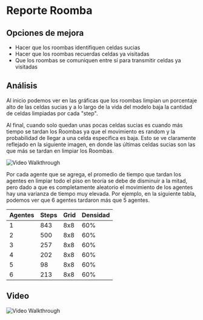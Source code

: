 # Reporte  Roomba

## Opciones de mejora

- Hacer que los roombas identifiquen celdas sucias
- Hacer que los roombas recuerdas celdas ya visitadas
- Que los roombas se comuniquen entre sí para transmitir celdas ya visitadas

## Análisis

Al inicio podemos ver en las gráficas que los roombas limpian un porcentaje alto de las celdas sucias y a lo largo de la vida del modelo baja la cantidad de celdas limpiadas por cada "step".

Al final, cuando solo quedan unas pocas celdas sucias es cuando más tiempo se tardan los Roombas ya que el movimiento es random y la probabilidad de llegar a una celda específica es baja. Esto se ve claramente reflejado en la siguiente imagen, en donde las últimas celdas sucias son las que más se tardan en limpiar los Roombas.

<img src='https://github.com/PrimebIue/TC2008b-Mesa/blob/main/assets/Floor_Chart.png' title='Video Walkthrough' width='' alt='Video Walkthrough' />

Por cada agente que se agrega, el promedio de tiempo que tardan los agentes en limpiar todo el piso en teoría se debe de disminuir a la mitad, pero dado a que es completamente aleatorio el movimiento de los agentes hay una varianza de tiempo muy elevada. Por ejemplo, en la siguiente tabla, podemos ver que 6 agentes tardaron más que 5 agentes.

   | Agentes      | Steps     | Grid     |Densidad    |
   | ------------- | -------- | -------- |-------- |
   | 1      | 843| 8x8  |60% |
   | 2      | 500   |8x8  |60% |
   | 3      | 257   |8x8  |60% |
   | 4      | 202   |8x8  |60% |
   | 5      | 98   |8x8  |60% |
   | 6      | 213   |8x8  |60% |

## Video

<img src='https://github.com/PrimebIue/TC2008b-Mesa/blob/main/assets/roomba.gif' title='Video Walkthrough' width='' alt='Video Walkthrough' />

